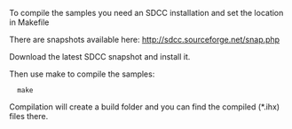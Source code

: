 To compile the samples you need an SDCC installation and set the location in Makefile

There are snapshots available here: http://sdcc.sourceforge.net/snap.php

Download the latest SDCC snapshot and install it.

Then use make to compile the samples:
```
  make 
```

Compilation will create a build folder and you can find the compiled (*.ihx) files there.
